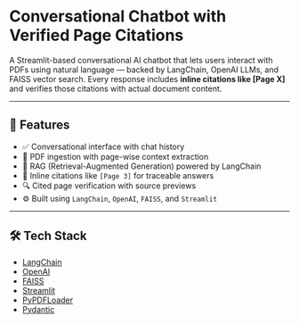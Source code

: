 # Conversational Chatbot with Verified Page Citations

A Streamlit-based conversational AI chatbot that lets users interact with PDFs using natural language — backed by LangChain, OpenAI LLMs, and FAISS vector search. Every response includes **inline citations like [Page X]** and verifies those citations with actual document content.

---

## 🚀 Features

- ✅ Conversational interface with chat history
- 📄 PDF ingestion with page-wise context extraction
- 🔎 RAG (Retrieval-Augmented Generation) powered by LangChain
- 📌 Inline citations like `[Page 3]` for traceable answers
- 🔍 Cited page verification with source previews
- ⚙️ Built using `LangChain`, `OpenAI`, `FAISS`, and `Streamlit`

---

## 🛠 Tech Stack

- [LangChain](https://www.langchain.com/)
- [OpenAI](https://platform.openai.com/)
- [FAISS](https://github.com/facebookresearch/faiss)
- [Streamlit](https://streamlit.io/)
- [PyPDFLoader](https://docs.langchain.com/docs/modules/data_connection/document_loaders/pdf)
- [Pydantic](https://docs.pydantic.dev)

